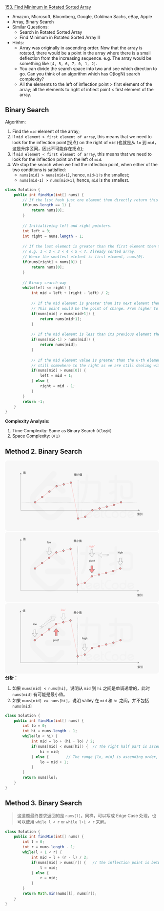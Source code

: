 [153. Find Minimum in Rotated Sorted Array](https://leetcode.com/problems/find-minimum-in-rotated-sorted-array/)

* Amazon, Microsoft, Bloomberg, Google, Goldman Sachs, eBay, Apple
* Array, Binary Search
* Similar Questions:
    * Search in Rotated Sorted Array
    * Find Minimum in Rotated Sorted Array II
* Hints:
    * Array was originally in ascending order. Now that the array is rotated, there would be a point in the array where there is a small deflection from the increasing sequence. e.g. The array would be something like `[4, 5, 6, 7, 0, 1, 2]`.
    * You can divide the search space into two and see which direction to go. Can you think of an algorithm which has O(logN) search complexity?
    * All the elements to the left of inflection point > first element of the array; all the elements to right of inflect point < first element of the array.
    

## Binary Search
Algorithm:
1. Find the `mid` element of the array;
2. If `mid element > first element of array`, this means that we need to look for the inflection point(拐点) on the right of `mid` (也就是从 `lo` 到 `mid`，这是升序区间，因此不可能存在拐点); 
3. If `mid element < first element of array`, this means that we need to look for the inflection point on the left of `mid`.
4. We stop the search when we find the inflection point, when either of the two conditions is satisfied:
    * `nums[mid] > nums[mid+1]`, hence, `mid+1` is the smallest;
    * `nums[mid-1] > nums[mid+1]`, hence, `mid` is the smallest.
    

```java 
class Solution {
    public int findMin(int[] nums) {
        // If the list hash just one element then directly return this element.
        if(nums.length == 1) {
            return nums[0];
        }
        
        // Initializeing left and right pointers.
        int left = 0;
        int right = nums.length - 1;
        
        // If the last element is greater than the first element then there is no rotation.
        // e.g. 1 < 2 < 3 < 4 < 5 < 7. Already sorted array. 
        // Hence the smallest elelent is first element, nums[0].
        if(nums[right] > nums[0]) {
            return nums[0];
        }
        
        // Binary search way
        while(left <= right) {
            int mid = left + (right - left) / 2;
            
            // If the mid element is greater than its next element then mid+1 element is the smallest
            // This point would be the point of change. From higher to lower value
            if(nums[mid] > nums[mid+1]) {
                return nums[mid+1];
            }
            
            // If the mid element is less than its previous element then mid element is the smallest
            if(nums[mid-1] > nums[mid]) {
                return nums[mid];
            }
            
            // If the mid element value is greater than the 0-th element this means the least value is
            // still somewhere to the right as we are still dealing with elements greater than nums[0]
            if(nums[mid] > nums[0]) {
                left = mid + 1;
            } else {
                right = mid - 1;
            }
        }
        return -1;
    }
}
```
**Complexity Analysis:**
1. Time Complexity: Same as Binary Search `O(logN)`
2. Space Complexity: `O(1)`


## Method 2. Binary Search
![](images/0153_1.png)
![](images/0153_2.png)
![](images/0153_3.png)
**分析：**
1. 如果 `nums[mid] < nums[hi]`，说明从 `mid` 到 `hi` 之间是单调递增的，此时 `nums[mid]` 有可能是最小值。
2. 如果 `nums[mid] >= nums[hi]`，说明 valley 在 `mid` 和 `hi` 之间，并不包括 `nums[mid]`
```java 
class Solution {
    public int findMin(int[] nums) {
        int lo = 0;
        int hi = nums.length - 1;
        while(lo < hi) {
            int mid = lo + (hi - lo) / 2;
            if(nums[mid] < nums[hi]) {  // The right half part is ascending order
                hi = mid;
            } else {        // The range [lo, mid] is ascending order, therefore mid+1 cannot be the smallest element
                lo = mid + 1;
            }
        }
        return nums[lo];
    }
}
```


## Method 3. Binary Search
> 这道题最终要求返回的是 `nums[l]`。同样，可以写成 Edge Case 处理，也可以使用 `while l < r` or `while l+1 < r` 来解。
```java 
class Solution {
    public int findMin(int[] nums) {
        int l = 0;
        int r = nums.length - 1;
        while(l + 1 < r) {
            int mid = l + (r - l) / 2;
            if(nums[mid] > nums[r]) {   // the inflection point is between `mid` and `r`
                l = mid;
            } else {
                r = mid;
            }
        }
        return Math.min(nums[l], nums[r]);
    }
}
```